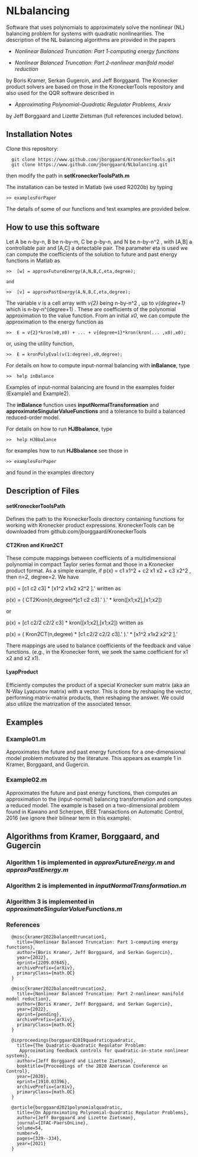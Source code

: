 # NLbalancing
Software that uses polynomials to approximately solve the nonlinear (NL) balancing problem for systems with quadratic nonlinearities.  The description of the NL balancing algorithms are provided in the papers

- *Nonlinear Balanced Truncation: Part 1-computing energy functions*

- *Nonlinear Balanced Truncation: Part 2-nonlinear manifold model reduction*

by Boris Kramer, Serkan Gugercin, and Jeff Borggaard.  The Kronecker product
solvers are based on those in the KroneckerTools repository and also used for
the QQR software described in

- *Approximating Polynomial-Quadratic Regulator Problems, Arxiv*

by Jeff Borggaard and Lizette Zietsman (full references included below).

## Installation Notes
Clone this repository: 
```
  git clone https://www.github.com/jborggaard/KroneckerTools.git
  git clone https://www.github.com/jborggaard/NLbalancing.git
```
then modify the path in **setKroneckerToolsPath.m**

The installation can be tested in Matlab (we used R2020b) by typing
```
>> examplesForPaper
```

The details of some of our functions and test examples are provided below.  


## How to use this software

Let A be n-by-n, B be n-by-m, C be p-by-n, and N be n-by-n^2 , with [A,B] a controllable pair and [A,C] a detectable pair.  The parameter eta is used we can compute the coefficients of the solution to future and past energy functions in Matlab as
```
>>  [w] = approxFutureEnergy(A,N,B,C,eta,degree);

and

>>  [v] = approxPastEnergy(A,N,B,C,eta,degree);
```
The variable _v_ is a cell array with _v{2}_ being n-by-n^2 , up to _v{degree+1}_ which is n-by-n^(degree+1) .  These are coefficients of the polynomial approximation to the value function.  From an initial _x0_, we can compute the approximation to the energy function as
```
>>  E = v{2}*kron(x0,x0) + ... + v{degree+1}*kron(kron(... ,x0),x0);
```
or, using the utility function,
```
>>  E = kronPolyEval(v(1:degree),x0,degree);
```

For details on how to compute input-normal balancing with **inBalance**, type
```
>>  help inBalance
```
Examples of input-normal balancing are found in the examples folder (Example1 and Example2).

The **inBalance** function uses **inputNormalTransformation** and **approximateSingularValueFunctions** and a
tolerance to build a balanced reduced-order model.

For details on how to run **HJBbalance**, type
```
>>  help HJBbalance
```

for examples how to run **HJBbalance** see those in
```
>> examplesForPaper
```
and found in the examples directory


## Description of Files
#### setKroneckerToolsPath

Defines the path to the KroneckerTools directory containing functions for working with Kronecker product expressions.  KroneckerTools can be downloaded from github.com/jborggaard/KroneckerTools

#### CT2Kron and Kron2CT

These compute mappings between coefficients of a multidimensional polynomial in compact Taylor series format and those in a Kronecker product format.  As a simple example, if p(x) = c1 x1^2 + c2 x1 x2 + c3 x2^2 , then n=2, degree=2.  We have

p(x) = [c1 c2 c3] * [x1^2 x1x2 x2^2 ].' written as

p(x) = ( CT2Kron(n,degree)*[c1 c2 c3].' ).' * kron([x1;x2],[x1;x2])

or

p(x) = [c1 c2/2 c2/2 c3] * kron([x1;x2],[x1;x2]) written as

p(x) = ( Kron2CT(n,degree) * [c1 c2/2 c2/2 c3].' ).' * [x1^2 x1x2 x2^2 ].'

There mappings are used to balance coefficients of the feedback and value functions.  (e.g., in the Kronecker form, we seek the same coefficient for x1 x2 and x2 x1).

#### LyapProduct

Efficiently computes the product of a special Kronecker sum matrix (aka an N-Way Lyapunov matrix) with a vector.  This is done by reshaping the vector, performing matrix-matrix products, then reshaping the answer.  We could also utilize the matrization of the associated tensor.

## Examples

### Example01.m

Approximates the future and past energy functions for a one-dimensional model problem motivated by the literature.  This appears as example 1 in Kramer, Borggaard, and Gugercin.

### Example02.m

Approximates the future and past energy functions, then computes an approximation to the (input-normal) balancing transformation and computes a reduced model.  The example is based on a two-dimensional problem found in Kawano and Scherpen, IEEE Transactions on Automatic Control, 2016 (we ignore their bilinear term in this example).


## Algorithms from Kramer, Borggaard, and Gugercin

### Algorithm 1 is implemented in _approxFutureEnergy.m_ and _approxPastEnergy.m_

### Algorithm 2 is implemented in _inputNormalTransformation.m_

### Algorithm 3 is implemented in _approximateSingularValueFunctions.m_

### References
```
  @misc{kramer2022balancedtruncation1,
    title={Nonlinear Balanced Truncation: Part 1-computing energy functions},
    author={Boris Kramer, Jeff Borggaard, and Serkan Gugercin},
    year={2022},
    eprint={2209.07645},
    archivePrefix={arXiv},
    primaryClass={math.OC}
  }
```

```
  @misc{kramer2022balancedtruncation2,
    title={Nonlinear Balanced Truncation: Part 2-nonlinear manifold model reduction},
    author={Boris Kramer, Jeff Borggaard, and Serkan Gugercin},
    year={2022},
    eprint={pending},
    archivePrefix={arXiv},
    primaryClass={math.OC}
  }
```

```
  @inproceedings{borggaard2019quadraticquadratic,
    title={The Quadratic-Quadratic Regulator Problem: 
     Approximating feedback controls for quadratic-in-state nonlinear systems},
    author={Jeff Borggaard and Lizette Zietsman}, 
    booktitle={Proceedings of the 2020 American Conference on Control},
    year={2020},
    eprint={1910.03396},
    archivePrefix={arXiv},
    primaryClass={math.OC}
  }
```

```
  @article{borggaard2021polynomialquadratic,
    title={On Approximating Polynomial-Quadratic Regulator Problems},
    author={Jeff Borggaard and Lizette Zietsman},
    journal={IFAC-PaersOnLine},
    volume=54,
    number=9,
    pages={329--334},
    year={2021}
  }
```


